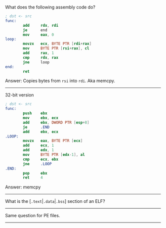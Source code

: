 What does the following assembly code do?

```NASM
; dst <- src
func:
        add     rdx, rdi
        je      end
        mov     eax, 0
loop:
        movzx   ecx, BYTE PTR [rdi+rax]
        mov     BYTE PTR [rsi+rax], cl
        add     rax, 1
        cmp     rdx, rax
        jne     loop
end:
        ret
```

Answer: Copies bytes from `rsi` into `rdi`. Aka memcpy.

---

32-bit version

```NASM
; dst <- src
func:
        push    ebx
        mov     ebx, ecx
        add     ebx, DWORD PTR [esp+8]
        je      .END
        add     ebx, ecx
.LOOP:
        movzx   eax, BYTE PTR [ecx]
        add     ecx, 1
        add     edx, 1
        mov     BYTE PTR [edx-1], al
        cmp     ecx, ebx
        jne     .LOOP
.END:
        pop     ebx
        ret     4
```

Answer: memcpy

---

What is the [`.text`|`.data`|`.bss`] section of an ELF?

---

Same question for PE files.

---
